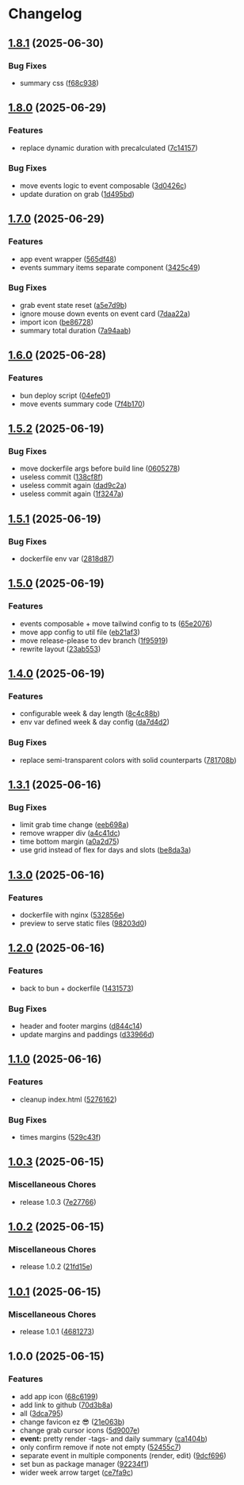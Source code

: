 # Changelog

## [1.8.1](https://github.com/meeehdi-dev/tt/compare/v1.8.0...v1.8.1) (2025-06-30)


### Bug Fixes

* summary css ([f68c938](https://github.com/meeehdi-dev/tt/commit/f68c93838adf65ad7740e820884e38ab7b069b05))

## [1.8.0](https://github.com/meeehdi-dev/tt/compare/v1.7.0...v1.8.0) (2025-06-29)


### Features

* replace dynamic duration with precalculated ([7c14157](https://github.com/meeehdi-dev/tt/commit/7c141572225e74e3b6ae0aefe00d9409c8803e5b))


### Bug Fixes

* move events logic to event composable ([3d0426c](https://github.com/meeehdi-dev/tt/commit/3d0426ccb1cafed1e5156ec6f3134d0b4ab99a1e))
* update duration on grab ([1d495bd](https://github.com/meeehdi-dev/tt/commit/1d495bde272a96d0c629564d3bb7e4946c04eb54))

## [1.7.0](https://github.com/meeehdi-dev/tt/compare/v1.6.0...v1.7.0) (2025-06-29)


### Features

* app event wrapper ([565df48](https://github.com/meeehdi-dev/tt/commit/565df4822e878052c54a80c87dc94f2278e2ed85))
* events summary items separate component ([3425c49](https://github.com/meeehdi-dev/tt/commit/3425c4908a71785903922e605ba62a9637190fa5))


### Bug Fixes

* grab event state reset ([a5e7d9b](https://github.com/meeehdi-dev/tt/commit/a5e7d9b6f92e8632cc5ad525402598b62fac54d3))
* ignore mouse down events on event card ([7daa22a](https://github.com/meeehdi-dev/tt/commit/7daa22a7ee51ad631f07fd70afaeb72675566752))
* import icon ([be86728](https://github.com/meeehdi-dev/tt/commit/be867280273264c9fef096ac1bc6ec75f6f2ab38))
* summary total duration ([7a94aab](https://github.com/meeehdi-dev/tt/commit/7a94aabffeff50c33ebbd615da6150b01b8e2526))

## [1.6.0](https://github.com/meeehdi-dev/tt/compare/v1.5.2...v1.6.0) (2025-06-28)


### Features

* bun deploy script ([04efe01](https://github.com/meeehdi-dev/tt/commit/04efe018881e073127585e6df0c967e0adb1c12e))
* move events summary code ([7f4b170](https://github.com/meeehdi-dev/tt/commit/7f4b170ae38d79271f3824f838346115d177d7e0))

## [1.5.2](https://github.com/meeehdi-dev/tt/compare/v1.5.1...v1.5.2) (2025-06-19)


### Bug Fixes

* move dockerfile args before build line ([0605278](https://github.com/meeehdi-dev/tt/commit/06052782608312654237ce2abcefae9bd7c36083))
* useless commit ([138cf8f](https://github.com/meeehdi-dev/tt/commit/138cf8fcea56e7c19abbf07dd6c264f7adbaff9a))
* useless commit again ([dad9c2a](https://github.com/meeehdi-dev/tt/commit/dad9c2ae8ab53ee8cd8a31eb693533a590c173d5))
* useless commit again ([1f3247a](https://github.com/meeehdi-dev/tt/commit/1f3247ab04fae44db30eda011075f2eddb976be6))

## [1.5.1](https://github.com/meeehdi-dev/tt/compare/v1.5.0...v1.5.1) (2025-06-19)


### Bug Fixes

* dockerfile env var ([2818d87](https://github.com/meeehdi-dev/tt/commit/2818d87c6c8349afde2bcb2dc78c32cc3cd2122a))

## [1.5.0](https://github.com/meeehdi-dev/tt/compare/v1.4.0...v1.5.0) (2025-06-19)


### Features

* events composable + move tailwind config to ts ([65e2076](https://github.com/meeehdi-dev/tt/commit/65e20766c0aa158a9ed5331769c9a8b4e7209e26))
* move app config to util file ([eb21af3](https://github.com/meeehdi-dev/tt/commit/eb21af382f269e3f6153b910670d5521818f57ca))
* move release-please to dev branch ([1f95919](https://github.com/meeehdi-dev/tt/commit/1f959196661e5e2f5bde347b9f8d0f366f43d249))
* rewrite layout ([23ab553](https://github.com/meeehdi-dev/tt/commit/23ab55374b479fb07a465a525ad0bda1b095bd0b))

## [1.4.0](https://github.com/meeehdi-dev/tt/compare/v1.3.1...v1.4.0) (2025-06-19)


### Features

* configurable week & day length ([8c4c88b](https://github.com/meeehdi-dev/tt/commit/8c4c88bad85b6d70e8fb739414ca3dd1aaaa71c8))
* env var defined week & day config ([da7d4d2](https://github.com/meeehdi-dev/tt/commit/da7d4d2e8e9825bb52e1beb96b17d072d0b2bce2))


### Bug Fixes

* replace semi-transparent colors with solid counterparts ([781708b](https://github.com/meeehdi-dev/tt/commit/781708bd1cb6a3a459111952c20b398aa7e2bcc9))

## [1.3.1](https://github.com/meeehdi-dev/tt/compare/v1.3.0...v1.3.1) (2025-06-16)


### Bug Fixes

* limit grab time change ([eeb698a](https://github.com/meeehdi-dev/tt/commit/eeb698af1922de23e18c98c56aa842386d139e0c))
* remove wrapper div ([a4c41dc](https://github.com/meeehdi-dev/tt/commit/a4c41dc9f9c3f8de86823689c77926aea04128db))
* time bottom margin ([a0a2d75](https://github.com/meeehdi-dev/tt/commit/a0a2d7516f5d4356e3f3ea748f985351be13e068))
* use grid instead of flex for days and slots ([be8da3a](https://github.com/meeehdi-dev/tt/commit/be8da3ab6a99a836ebfbaa06641b9de3016ee52a))

## [1.3.0](https://github.com/meeehdi-dev/tt/compare/v1.2.0...v1.3.0) (2025-06-16)


### Features

* dockerfile with nginx ([532856e](https://github.com/meeehdi-dev/tt/commit/532856eaecd0ddb6b3b5f9625157267df0e45b9b))
* preview to serve static files ([98203d0](https://github.com/meeehdi-dev/tt/commit/98203d07f1de0b7c9df64c592931f5d4c682292f))

## [1.2.0](https://github.com/meeehdi-dev/tt/compare/v1.1.0...v1.2.0) (2025-06-16)


### Features

* back to bun + dockerfile ([1431573](https://github.com/meeehdi-dev/tt/commit/1431573418e59ddca6e6b2c28cc813cd1a0b91f4))


### Bug Fixes

* header and footer margins ([d844c14](https://github.com/meeehdi-dev/tt/commit/d844c149a8db63abfc6e16e8a116b76f718acf8b))
* update margins and paddings ([d33966d](https://github.com/meeehdi-dev/tt/commit/d33966d8d17008a392cd766682270516e0cffa44))

## [1.1.0](https://github.com/meeehdi-dev/tt/compare/v1.0.3...v1.1.0) (2025-06-16)


### Features

* cleanup index.html ([5276162](https://github.com/meeehdi-dev/tt/commit/527616280530605bb5f0fc7df3faf407898bc587))


### Bug Fixes

* times margins ([529c43f](https://github.com/meeehdi-dev/tt/commit/529c43f3ef1766d1fd7d8bcf603d817933c99279))

## [1.0.3](https://github.com/meeehdi-dev/tt/compare/v1.0.2...v1.0.3) (2025-06-15)


### Miscellaneous Chores

* release 1.0.3 ([7e27766](https://github.com/meeehdi-dev/tt/commit/7e27766e914f368c7234127d9cad29a3da7c7548))

## [1.0.2](https://github.com/meeehdi-dev/tt/compare/v1.0.1...v1.0.2) (2025-06-15)


### Miscellaneous Chores

* release 1.0.2 ([21fd15e](https://github.com/meeehdi-dev/tt/commit/21fd15ead121849262b7d467caf4cfaa01bcbd3b))

## [1.0.1](https://github.com/meeehdi-dev/tt/compare/v1.0.0...v1.0.1) (2025-06-15)


### Miscellaneous Chores

* release 1.0.1 ([4681273](https://github.com/meeehdi-dev/tt/commit/4681273ca77b0a2adef99ff9dbedee16e4a5f61a))

## 1.0.0 (2025-06-15)


### Features

* add app icon ([68c6199](https://github.com/meeehdi-dev/tt/commit/68c61997a48c1aa37daf78a15665f4b78882a642))
* add link to github ([70d3b8a](https://github.com/meeehdi-dev/tt/commit/70d3b8ab2e35bcbccc809e7606b3fc63c1817c3d))
* all ([3dca795](https://github.com/meeehdi-dev/tt/commit/3dca7956ba50989118d7b409a4473b1bd813b1ba))
* change favicon ez :sunglasses: ([21e063b](https://github.com/meeehdi-dev/tt/commit/21e063b5c735a8b9eea7f5ea66d7bee520b22364))
* change grab cursor icons ([5d9007e](https://github.com/meeehdi-dev/tt/commit/5d9007eb66e515bcc3788212f091f40da366fd60))
* **event:** pretty render -tags- and daily summary ([ca1404b](https://github.com/meeehdi-dev/tt/commit/ca1404b7c3dc03fc3c50434f5b546503f62d669d))
* only confirm remove if note not empty ([52455c7](https://github.com/meeehdi-dev/tt/commit/52455c7b12a34c1762e24a4e9334996d635a484b))
* separate event in multiple components (render, edit) ([9dcf696](https://github.com/meeehdi-dev/tt/commit/9dcf696f0a4a86093ba3ce412ef5a7d36e070865))
* set bun as package manager ([92234f1](https://github.com/meeehdi-dev/tt/commit/92234f16fdc22119247e6965547beb4fd3da7f7b))
* wider week arrow target ([ce7fa9c](https://github.com/meeehdi-dev/tt/commit/ce7fa9c17c2c9e7a79636455c4be4ee2580069a3))
